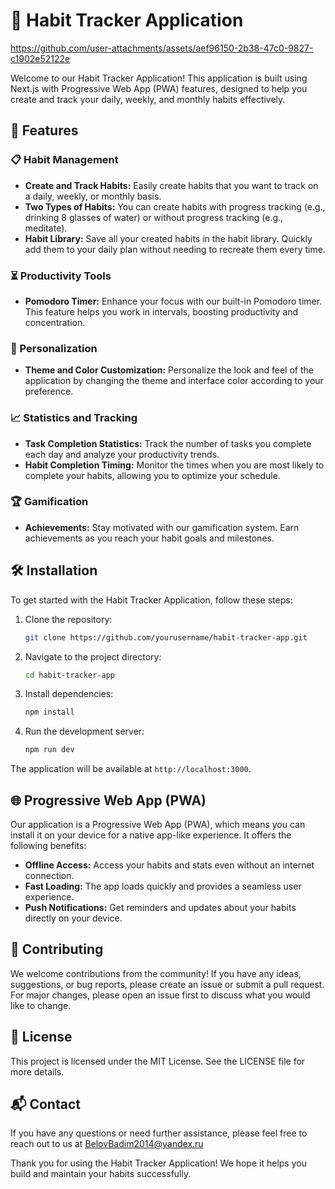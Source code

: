 # 🌟 Habit Tracker Application


https://github.com/user-attachments/assets/aef96150-2b38-47c0-9827-c1902e52122e


Welcome to our Habit Tracker Application! This application is built using Next.js with Progressive Web App (PWA) features, designed to help you create and track your daily, weekly, and monthly habits effectively.

## 🎯 Features

### 📋 Habit Management
- **Create and Track Habits:** Easily create habits that you want to track on a daily, weekly, or monthly basis. 
- **Two Types of Habits:** You can create habits with progress tracking (e.g., drinking 8 glasses of water) or without progress tracking (e.g., meditate).
- **Habit Library:** Save all your created habits in the habit library. Quickly add them to your daily plan without needing to recreate them every time.

### ⏳ Productivity Tools
- **Pomodoro Timer:** Enhance your focus with our built-in Pomodoro timer. This feature helps you work in intervals, boosting productivity and concentration.

### 🎨 Personalization
- **Theme and Color Customization:** Personalize the look and feel of the application by changing the theme and interface color according to your preference.

### 📈 Statistics and Tracking
- **Task Completion Statistics:** Track the number of tasks you complete each day and analyze your productivity trends.
- **Habit Completion Timing:** Monitor the times when you are most likely to complete your habits, allowing you to optimize your schedule.

### 🏆 Gamification
- **Achievements:** Stay motivated with our gamification system. Earn achievements as you reach your habit goals and milestones.

## 🛠️ Installation

To get started with the Habit Tracker Application, follow these steps:

1. Clone the repository:
    ```bash
    git clone https://github.com/yourusername/habit-tracker-app.git
    ```
2. Navigate to the project directory:
    ```bash
    cd habit-tracker-app
    ```
3. Install dependencies:
    ```bash
    npm install
    ```
4. Run the development server:
    ```bash
    npm run dev
    ```

The application will be available at `http://localhost:3000`.

## 🌐 Progressive Web App (PWA)

Our application is a Progressive Web App (PWA), which means you can install it on your device for a native app-like experience. It offers the following benefits:
- **Offline Access:** Access your habits and stats even without an internet connection.
- **Fast Loading:** The app loads quickly and provides a seamless user experience.
- **Push Notifications:** Get reminders and updates about your habits directly on your device.

## 🤝 Contributing

We welcome contributions from the community! If you have any ideas, suggestions, or bug reports, please create an issue or submit a pull request. For major changes, please open an issue first to discuss what you would like to change.

## 📜 License

This project is licensed under the MIT License. See the LICENSE file for more details.

## 📬 Contact

If you have any questions or need further assistance, please feel free to reach out to us at BelovBadim2014@yandex.ru

Thank you for using the Habit Tracker Application! We hope it helps you build and maintain your habits successfully.
